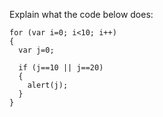 Explain what the code below does:

```
for (var i=0; i<10; i++)
{
  var j=0;
  
  if (j==10 || j==20)
  {
    alert(j);
  }
}
```
